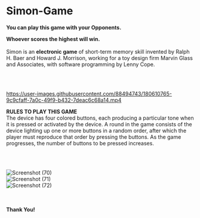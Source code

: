 # Simon-Game
**You can play this game with your Opponents.**
<br>

**Whoever scores the highest will win.**
<br>
<br>
Simon is an **electronic game** of short-term memory skill invented by Ralph H. Baer and Howard J. Morrison, working for a toy design firm Marvin Glass and Associates, with software programming by Lenny Cope.

<br>
<br>

https://user-images.githubusercontent.com/88494743/180610765-9c9cfaff-7a0c-49f9-b432-7deac6c68a14.mp4

**RULES TO PLAY THIS GAME**
<br>
The device has four colored buttons, each producing a particular tone when it is pressed or activated by the device. A round in the game consists of the device lighting up one or more buttons in a random order, after which the player must reproduce that order by pressing the buttons. As the game progresses, the number of buttons to be pressed increases.



<br>
<br>

![Screenshot (70)](https://user-images.githubusercontent.com/88494743/180611094-be1e2e2c-bdc2-41e9-bebe-014dce16250f.png)
<br>
![Screenshot (71)](https://user-images.githubusercontent.com/88494743/180611100-61eab00f-c991-479b-a709-32506625d324.png)
<br>
![Screenshot (72)](https://user-images.githubusercontent.com/88494743/180611102-33a8ff23-822c-4797-a7c2-9bf6273ad9de.png)
<br>
<br>
<br>

**Thank You!**




